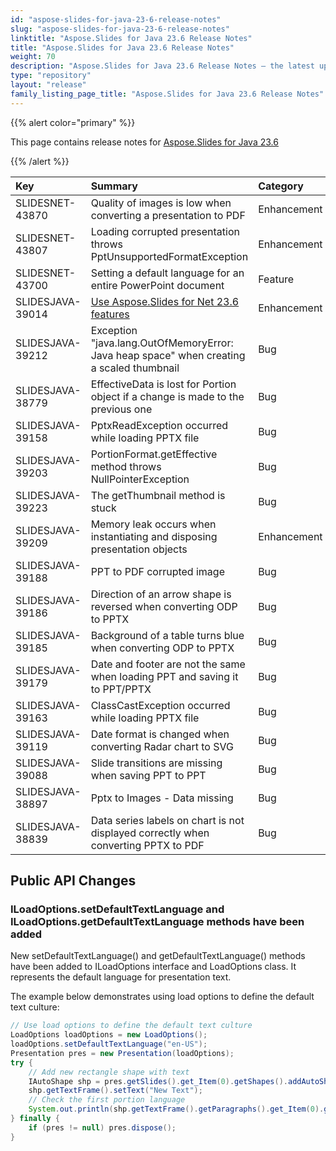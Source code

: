 ```yaml
---
id: "aspose-slides-for-java-23-6-release-notes"
slug: "aspose-slides-for-java-23-6-release-notes"
linktitle: "Aspose.Slides for Java 23.6 Release Notes"
title: "Aspose.Slides for Java 23.6 Release Notes"
weight: 70
description: "Aspose.Slides for Java 23.6 Release Notes – the latest updates and fixes."
type: "repository"
layout: "release"
family_listing_page_title: "Aspose.Slides for Java 23.6 Release Notes"
---
```


{{% alert color="primary" %}} 

This page contains release notes for [Aspose.Slides for Java 23.6](https://releases.aspose.com/java/repo/com/aspose/aspose-slides/23.6/)

{{% /alert %}} 

|**Key**|**Summary**|**Category**|**Related Documentation**|
| :- | :- | :- | :- |
|SLIDESNET-43870|Quality of images is low when converting a presentation to PDF|Enhancement|https://docs.aspose.com/slides/net/convert-powerpoint-to-pdf/|
|SLIDESNET-43807|Loading corrupted presentation throws PptUnsupportedFormatException|Enhancement|https://docs.aspose.com/slides/net/open-presentation/|
|SLIDESNET-43700|Setting a default language for an entire PowerPoint document|Feature|https://docs.aspose.com/slides/net/presentation-localization/|
|SLIDESJAVA-39014|[Use Aspose.Slides for Net 23.6 features](/slides/net/release-notes/2023/aspose-slides-for-net-23-6-release-notes/)|Enhancement||
|SLIDESJAVA-39212|Exception "java.lang.OutOfMemoryError: Java heap space" when creating a scaled thumbnail|Bug|https://docs.aspose.com/slides/java/convert-powerpoint-to-png/|
|SLIDESJAVA-38779|EffectiveData is lost for Portion object if a change is made to the previous one|Bug|https://docs.aspose.com/slides/java/shape-effective-properties/|
|SLIDESJAVA-39158|PptxReadException occurred while loading PPTX file|Bug|https://docs.aspose.com/slides/java/open-presentation/|
|SLIDESJAVA-39203|PortionFormat.getEffective method throws NullPointerException|Bug|https://docs.aspose.com/slides/java/shape-effective-properties/|
|SLIDESJAVA-39223|The getThumbnail method is stuck|Bug|https://docs.aspose.com/slides/java/convert-powerpoint-to-png/|
|SLIDESJAVA-39209|Memory leak occurs when instantiating and disposing presentation objects|Enhancement|https://docs.aspose.com/slides/java/open-presentation/|
|SLIDESJAVA-39188|PPT to PDF corrupted image|Bug|https://docs.aspose.com/slides/java/conversion-to-pdf/|
|SLIDESJAVA-39186|Direction of an arrow shape is reversed when converting ODP to PPTX|Bug|https://docs.aspose.com/slides/java/convert-openoffice-odp/|
|SLIDESJAVA-39185|Background of a table turns blue when converting ODP to PPTX|Bug|https://docs.aspose.com/slides/java/convert-openoffice-odp/|
|SLIDESJAVA-39179|Date and footer are not the same when loading PPT and saving it to PPT/PPTX|Bug|https://docs.aspose.com/slides/java/convert-presentation/|
|SLIDESJAVA-39163|ClassCastException occurred while loading PPTX file|Bug|https://docs.aspose.com/slides/java/open-presentation/#load-presentation|
|SLIDESJAVA-39119|Date format is changed when converting Radar chart to SVG|Bug|https://docs.aspose.com/slides/java/powerpoint-charts|
|SLIDESJAVA-39088|Slide transitions are missing when saving PPT to PPT|Bug|https://docs.aspose.com/slides/java/slide-transition/|
|SLIDESJAVA-38897|Pptx to Images - Data missing|Bug|https://docs.aspose.com/slides/java/powerpoint-charts/|
|SLIDESJAVA-38839|Data series labels on chart is not displayed correctly when converting PPTX to PDF|Bug|https://docs.aspose.com/slides/java/convert-powerpoint-to-pdf/|


## Public API Changes ##

### ILoadOptions.setDefaultTextLanguage and ILoadOptions.getDefaultTextLanguage methods have been added ###

New setDefaultTextLanguage() and getDefaultTextLanguage() methods have been added to ILoadOptions interface and LoadOptions class. It represents the default language for presentation text.

The example below demonstrates using load options to define the default text culture:

```java
// Use load options to define the default text culture
LoadOptions loadOptions = new LoadOptions();
loadOptions.setDefaultTextLanguage("en-US");
Presentation pres = new Presentation(loadOptions);
try {
    // Add new rectangle shape with text
    IAutoShape shp = pres.getSlides().get_Item(0).getShapes().addAutoShape(ShapeType.Rectangle, 50, 50, 150, 50);
    shp.getTextFrame().setText("New Text");
    // Check the first portion language
    System.out.println(shp.getTextFrame().getParagraphs().get_Item(0).getPortions().get_Item(0).getPortionFormat().getLanguageId());
} finally {
    if (pres != null) pres.dispose();
}
```
